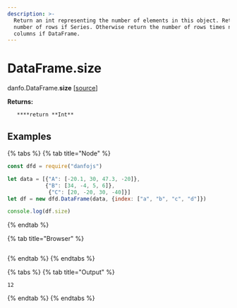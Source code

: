 ```yaml
---
description: >-
  Return an int representing the number of elements in this object. Return the
  number of rows if Series. Otherwise return the number of rows times number of
  columns if DataFrame.
---
```


# DataFrame.size

danfo.DataFrame.**size** \[[source](https://github.com/opensource9ja/danfojs/blob/eb5919d2cac34271fc3b725fa24aa3ad4eacde37/danfojs/src/core/generic.js#L290)\]

**Returns:**

       ****return **Int**

## **Examples**

{% tabs %}
{% tab title="Node" %}
```javascript
const dfd = require("danfojs")

let data = [{"A": [-20.1, 30, 47.3, -20]},
            {"B": [34, -4, 5, 6]}, 
             {"C": [20, -20, 30, -40]}]
let df = new dfd.DataFrame(data, {index: ["a", "b", "c", "d"]})

console.log(df.size)


```
{% endtab %}

{% tab title="Browser" %}
```

```
{% endtab %}
{% endtabs %}

{% tabs %}
{% tab title="Output" %}
```text
12
```
{% endtab %}
{% endtabs %}

